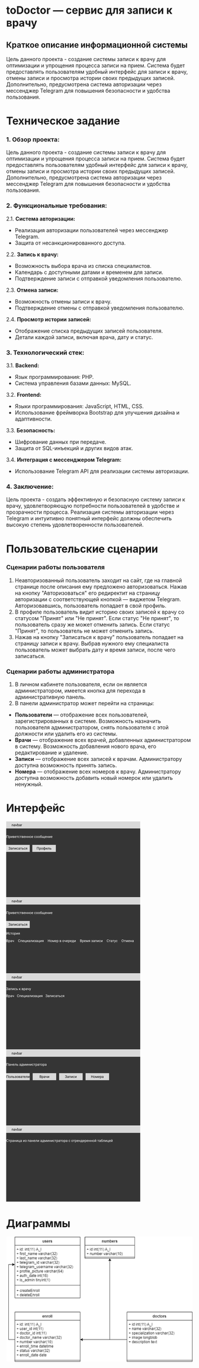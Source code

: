 # toDoctor — сервис для записи к врачу
## Краткое описание информационной системы
Цель данного проекта - создание системы записи к врачу для оптимизации и упрощения процесса записи на прием. Система будет предоставлять пользователям удобный интерфейс для записи к врачу, отмены записи и просмотра истории своих предыдущих записей. Дополнительно, предусмотрена система авторизации через мессенджер Telegram для повышения безопасности и удобства пользования.
# Техническое задание
### 1. Обзор проекта:
Цель данного проекта - создание системы записи к врачу для оптимизации и упрощения процесса записи на прием. Система будет предоставлять пользователям удобный интерфейс для записи к врачу, отмены записи и просмотра истории своих предыдущих записей. Дополнительно, предусмотрена система авторизации через мессенджер Telegram для повышения безопасности и удобства пользования.
### 2. Функциональные требования:
2.1. **Система авторизации:**
   - Реализация авторизации пользователей через мессенджер Telegram.
   - Защита от несанкционированного доступа.

2.2. **Запись к врачу:**
   - Возможность выбора врача из списка специалистов.
   - Календарь с доступными датами и временем для записи.
   - Подтверждение записи с отправкой уведомления пользователю.

2.3. **Отмена записи:**
   - Возможность отмены записи к врачу.
   - Подтверждение отмены с отправкой уведомления пользователю.

2.4. **Просмотр истории записей:**
   - Отображение списка предыдущих записей пользователя.
   - Детали каждой записи, включая врача, дату и статус.

### 3. Технологический стек:
3.1. **Backend:**
   - Язык программирования: PHP.
   - Система управления базами данных: MySQL.

3.2. **Frontend:**
   - Языки программирования: JavaScript, HTML, CSS.
   - Использование фреймворка Bootstrap для улучшения дизайна и адаптивности.

3.3. **Безопасность:**
   - Шифрование данных при передаче.
   - Защита от SQL-инъекций и других видов атак.

3.4. **Интеграция с мессенджером Telegram:**
   - Использование Telegram API для реализации системы авторизации.

### 4. Заключение:
Цель проекта - создать эффективную и безопасную систему записи к врачу, удовлетворяющую потребности пользователей в удобстве и прозрачности процесса. Реализация системы авторизации через Telegram и интуитивно понятный интерфейс должны обеспечить высокую степень удовлетворенности пользователей.

# Пользовательские сценарии
### Сценарии работы пользователя
1. Неавторизованный пользователь заходит на сайт, где на главной странице после описания ему предложено авторизоваться. Нажав на кнопку "Авторизоваться" его редиректит на страницу авторизации с соответствующей кнопкой — виджетом Telegram. Авторизовавшись, пользователь попадает в свой профиль.
2. В профиле пользователь видит историю своих записей к врачу со статусом "Принят" или "Не принят". Если статус "Не принят", то пользователь сразу же может отменить запись. Если статус "Принят", то пользователь не может отменить запись.
3. Нажав на кнопку "Записаться к врачу" пользователь попадает на страницу записи к врачу. Выбрав нужного ему специалиста пользователь может выбрать дату и время записи, после чего записаться.

### Сценарии работы администратора
1. В личном кабинете пользователя, если он является администратором, имеется кнопка для перехода в административную панель. 
2. В панели администратор может перейти на страницы:
+ **Пользователи** — отображение всех пользователей, зарегистрированных в системе. Возможность назначить пользователя администратором, снять пользователя с этой должности или удалить его из системы.
+ **Врачи** — отображение всех врачей, добавленных администратором в систему. Возможность добавления нового врача, его редактирование и удаление.
+ **Записи** — отображение всех записей к врачам. Администратору доступна возможность принять запись.
+ **Номера** — отображение всех номеров к врачу. Администратору доступна возможность добавить новый номерок или удалить ненужный.

# Интерфейс
![Изображение](https://github.com/m1ssha/toDoctor/blob/main/github-images/pages.jpg?raw=true)
# Диаграммы
![Изображение](https://github.com/m1ssha/toDoctor/blob/main/github-images/database.png?raw=true)